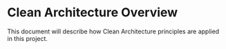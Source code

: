 # Clean Architecture Overview

This document will describe how Clean Architecture principles are applied in this project.
